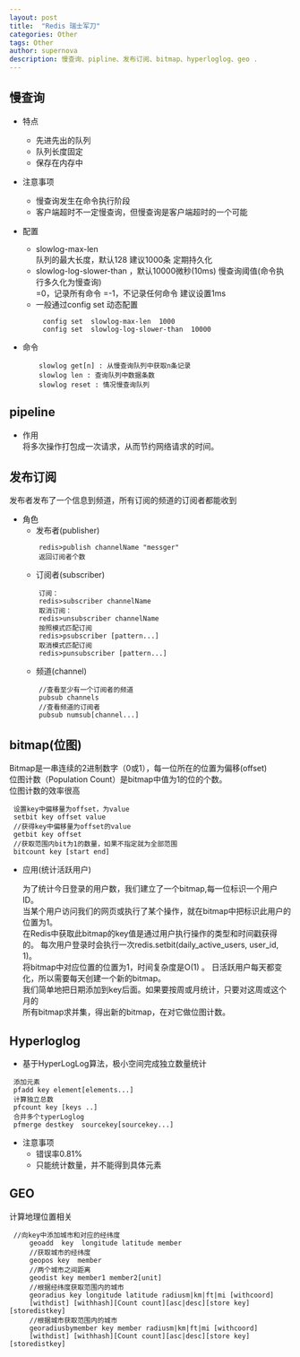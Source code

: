 ```yaml
---
layout: post
title:  "Redis 瑞士军刀"
categories: Other
tags: Other
author: supernova
description: 慢查询、pipline、发布订阅、bitmap、hyperloglog、geo .
---
```

## 慢查询
*  特点
    * 先进先出的队列
    * 队列长度固定
    * 保存在内存中
* 注意事项
    * 慢查询发生在命令执行阶段
    * 客户端超时不一定慢查询，但慢查询是客户端超时的一个可能
* 配置
    * slowlog-max-len  
        队列的最大长度，默认128
        建议1000条
        定期持久化
    * slowlog-log-slower-than ，默认10000微秒(10ms)
        慢查询阈值(命令执行多久化为慢查询)  
        =0，记录所有命令
        =-1，不记录任何命令
        建议设置1ms
    * 一般通过config set 动态配置
    ```
         config set  slowlog-max-len  1000
         config set  slowlog-log-slower-than  10000
    ```

 * 命令
    ```
        slowlog get[n] : 从慢查询队列中获取n条记录
        slowlog len : 查询队列中数据条数
        slowlog reset : 情况慢查询队列

    ```
  
## pipeline
* 作用  
    将多次操作打包成一次请求，从而节约网络请求的时间。

## 发布订阅   
发布者发布了一个信息到频道，所有订阅的频道的订阅者都能收到
* 角色
    * 发布者(publisher)
    ```
        redis>publish channelName "messger"
        返回订阅者个数
     ```
    * 订阅者(subscriber)
    ```
        订阅：
        redis>subscriber channelName
        取消订阅：
        redis>unsubscriber channelName
        按照模式匹配订阅
        redis>psubscriber [pattern...]
        取消模式匹配订阅
        redis>punsubscriber [pattern...]
    ```
    * 频道(channel)
    ```
        //查看至少有一个订阅者的频道
        pubsub channels
        //查看频道的订阅者
        pubsub numsub[channel...]
    ```
## bitmap(位图)  
   Bitmap是一串连续的2进制数字（0或1），每一位所在的位置为偏移(offset)  
   位图计数（Population Count）是bitmap中值为1的位的个数。  
   位图计数的效率很高  
   ```$xslt
    设置key中偏移量为offset，为value  
    setbit key offset value 
    //获得key中偏移量为offset的value
    getbit key offset
    //获取范围内bit为1的数量，如果不指定就为全部范围
    bitcount key [start end]
```
 * 应用(统计活跃用户)  
    
    为了统计今日登录的用户数，我们建立了一个bitmap,每一位标识一个用户ID。  
    当某个用户访问我们的网页或执行了某个操作，就在bitmap中把标识此用户的位置为1。  
    在Redis中获取此bitmap的key值是通过用户执行操作的类型和时间戳获得的。
    每次用户登录时会执行一次redis.setbit(daily_active_users, user_id, 1)。  
    将bitmap中对应位置的位置为1，时间复杂度是O(1)  。
    日活跃用户每天都变化，所以需要每天创建一个新的bitmap。  
    我们简单地把日期添加到key后面。如果要按周或月统计，只要对这周或这个月的  
    所有bitmap求并集，得出新的bitmap，在对它做位图计数。
## Hyperloglog    
   * 基于HyperLogLog算法，极小空间完成独立数量统计    
   ```        
    添加元素
    pfadd key element[elements...]
    计算独立总数
    pfcount key [keys ..]
    合并多个typerLoglog
    pfmerge destkey  sourcekey[sourcekey...]
   ```
   * 注意事项  
        * 错误率0.81%
        * 只能统计数量，并不能得到具体元素
## GEO  
计算地理位置相关
   ```
    //向key中添加城市和对应的经纬度
        geoadd  key  longitude latitude member
        //获取城市的经纬度
        geopos key  member
        //两个城市之间距离
        geodist key member1 member2[unit]
        //根据经纬度获取范围内的城市
        georadius key longitude latitude radiusm|km|ft|mi [withcoord]  
        [withdist] [withhash][Count count][asc|desc][store key][storedistkey]
        //根据城市获取范围内的城市
        georadiusbymember key member radiusm|km|ft|mi [withcoord]  
        [withdist] [withhash][Count count][asc|desc][store key][storedistkey]
   ```
   